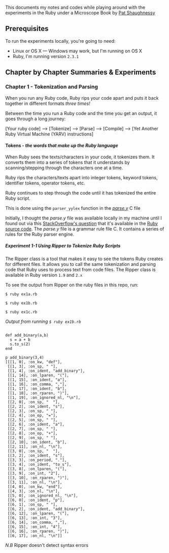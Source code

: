 This documents my notes and codes while playing around with the experiments in the Ruby under a Microscope Book by [Pat Shaughnessy](http://patshaughnessy.net/ruby-under-a-microscope)

## Prerequisites

To run the experiments locally, you're going to need:

  - Linux or OS X — Windows may work, but I'm running on OS X
  - Ruby, I'm running version  `2.3.1`

## Chapter by Chapter Summaries & Experiments
### Chapter 1 - Tokenization and Parsing

When you run any Ruby code, Ruby rips your code apart and puts it back together in different formats _three times!_

Between the time you run a Ruby code and the time you get an output, it goes through a long journey:

[Your ruby code] --> [Tokenize] --> [Parse] --> [Compile] --> [Yet Another Ruby Virtual Machine (YARV) instructions]

#### Tokens - _the words that make up the Ruby language_
When Ruby sees the texts/characters in your code, it tokenizes them.
It converts them into a series of tokens that it understands by scanning/stepping through the characters one at a time.

Ruby rips the characters/texts apart into integer tokens, keyword tokens, identifier tokens, operator tokens, etc.

Ruby continues to step through the code until it has tokenized the entire Ruby script.

This is done using the `parser_yylex` function in the _[parse.y](https://github.com/ruby/ruby/blob/trunk/parse.y)_ C file

Initially, I thought the _parse.y_ file was available locally in my machine until I found out via this [StackOverflow's question](http://stackoverflow.com/questions/34226853/where-can-i-find-rubys-parse-y-file-on-my-system) that it's available in the [Ruby source code](https://github.com/ruby/ruby/blob/trunk/parse.y). The _parse.y_ file is a grammar rule file C. It contains a series of rules for the Ruby parser engine.

##### Experiment 1-1 Using Ripper to Tokenize Ruby Scripts
The Ripper class is a tool that makes it easy to see the tokens Ruby creates for different files. It allows you to call the same tokenization and parsing code that Ruby uses to process text from code files. The Ripper class is available in Ruby version `1.9` and `2.x`

To see the output from Ripper on the ruby files in this repo, run:

```
$ ruby ex1a.rb

$ ruby ex1b.rb

$ ruby ex1c.rb
```

_Output from running `$ ruby ex1b.rb`_

```

def add_binary(a,b)
  s = a + b
  s.to_s(2)
end

p add_binary(3,4)
[[[1, 0], :on_kw, "def"],
 [[1, 3], :on_sp, " "],
 [[1, 4], :on_ident, "add_binary"],
 [[1, 14], :on_lparen, "("],
 [[1, 15], :on_ident, "a"],
 [[1, 16], :on_comma, ","],
 [[1, 17], :on_ident, "b"],
 [[1, 18], :on_rparen, ")"],
 [[1, 19], :on_ignored_nl, "\n"],
 [[2, 0], :on_sp, "  "],
 [[2, 2], :on_ident, "s"],
 [[2, 3], :on_sp, " "],
 [[2, 4], :on_op, "="],
 [[2, 5], :on_sp, " "],
 [[2, 6], :on_ident, "a"],
 [[2, 7], :on_sp, " "],
 [[2, 8], :on_op, "+"],
 [[2, 9], :on_sp, " "],
 [[2, 10], :on_ident, "b"],
 [[2, 11], :on_nl, "\n"],
 [[3, 0], :on_sp, "  "],
 [[3, 2], :on_ident, "s"],
 [[3, 3], :on_period, "."],
 [[3, 4], :on_ident, "to_s"],
 [[3, 8], :on_lparen, "("],
 [[3, 9], :on_int, "2"],
 [[3, 10], :on_rparen, ")"],
 [[3, 11], :on_nl, "\n"],
 [[4, 0], :on_kw, "end"],
 [[4, 3], :on_nl, "\n"],
 [[5, 0], :on_ignored_nl, "\n"],
 [[6, 0], :on_ident, "p"],
 [[6, 1], :on_sp, " "],
 [[6, 2], :on_ident, "add_binary"],
 [[6, 12], :on_lparen, "("],
 [[6, 13], :on_int, "3"],
 [[6, 14], :on_comma, ","],
 [[6, 15], :on_int, "4"],
 [[6, 16], :on_rparen, ")"],
 [[6, 17], :on_nl, "\n"]]
```

*N.B* Ripper doesn't detect syntax errors

